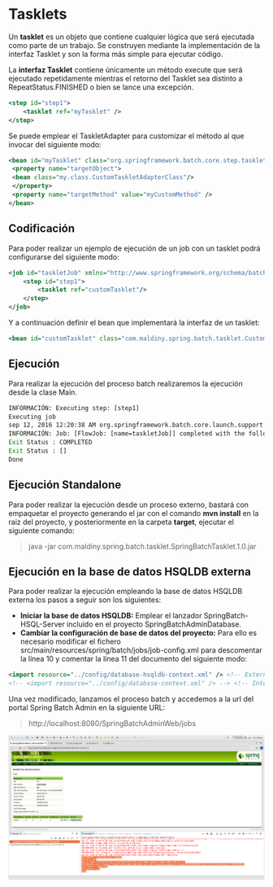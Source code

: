 # Tasklets

Un **tasklet** es un objeto que contiene cualquier lógica que será ejecutada como parte de un trabajo. Se construyen mediante la implementación de la interfaz Tasklet y son la forma más simple para ejecutar código. 

La **interfaz Tasklet** contiene únicamente un método execute que será ejecutado repetidamente mientras el retorno del Tasklet sea distinto a RepeatStatus.FINISHED o bien se lance una excepción.

```xml
<step id="step1">
    <tasklet ref="myTasklet" />
</step>
```

Se puede emplear el TaskletAdapter para customizar el método al que invocar del siguiente modo:

```xml
<bean id="myTasklet" class="org.springframework.batch.core.step.tasklet.MethodInvokingTaskletAdapter">
 <property name="targetObject">
 <bean class="my.class.CustomTaskletAdapterClass"/>
 </property>
 <property name="targetMethod" value="myCustomMethod" />
</bean>
```

## Codificación

Para poder realizar un ejemplo de ejecución de un job con un tasklet podrá configurarse del siguiente modo:

```xml
<job id="taskletJob" xmlns="http://www.springframework.org/schema/batch">
	<step id="step1">
		<tasklet ref="customTasklet"/>
	</step>
</job>
```

Y a continuación definir el bean que implementará la interfaz de un tasklet:

```xml
<bean id="customTasklet" class="com.maldiny.spring.batch.tasklet.CustomTasklet"/>
```

## Ejecución

Para realizar la ejecución del proceso batch realizaremos la ejecución desde la clase Main.

```cmd
INFORMACIÓN: Executing step: [step1]
Executing job
sep 12, 2016 12:20:38 AM org.springframework.batch.core.launch.support.SimpleJobLauncher$1 run
INFORMACIÓN: Job: [FlowJob: [name=taskletJob]] completed with the following parameters: [{time=1473632436508}] and the following status: [COMPLETED]
Exit Status : COMPLETED
Exit Status : []
Done
```

## Ejecución Standalone

Para poder realizar la ejecución desde un proceso externo, bastará con empaquetar el proyecto generando el jar con el comando **mvn install** en la raiz del proyecto, y posteriormente en la carpeta **target**, ejecutar el siguiente comando:

> java -jar com.maldiny.spring.batch.tasklet.SpringBatchTasklet.1.0.jar

## Ejecución en la base de datos HSQLDB externa

Para poder realizar la ejecución empleando la base de datos HSQLDB externa los pasos a seguir son los siguientes:

* **Iniciar la base de datos HSQLDB:** Emplear el lanzador SpringBatch-HSQL-Server incluido en el proyecto SpringBatchAdminDatabase.
* **Cambiar la configuración de base de datos del proyecto:** Para ello es necesario modificar el fichero src/main/resources/spring/batch/jobs/job-config.xml para descomentar la línea 10 y comentar la línea 11 del documento del siguiente modo:

```xml
<import resource="../config/database-hsqldb-context.xml" /> <!-- External HSQLDB Database -->
<!-- <import resource="../config/database-context.xml" /> --> <!-- Internal HSQLDB Database -->
```

Una vez modificado, lanzamos el proceso batch y accedemos a la url del portal Spring Batch Admin en la siguiente URL:

> http://localhost:8080/SpringBatchAdminWeb/jobs

<p align="center"><img src="..//..//Imagenes//[Maldiny]_Tasklet_ejecucion.png"></p>

